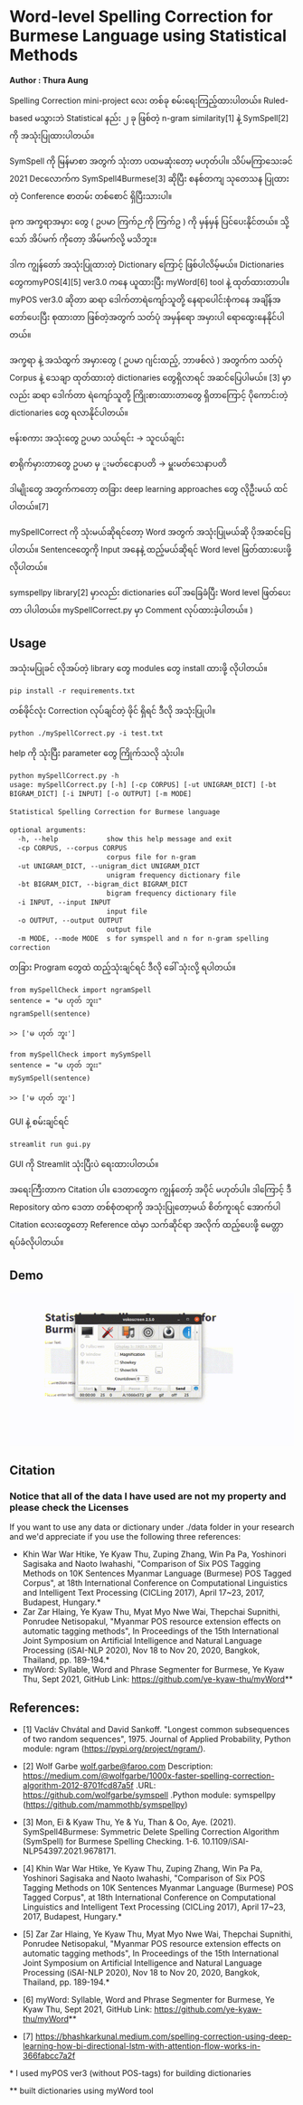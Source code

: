 # Word-level Spelling Correction for Burmese Language using Statistical Methods

**Author : Thura Aung**

Spelling Correction mini-project ​လေး တစ်ခု စမ်း​ရေးကြည့်ထားပါတယ်။ Ruled-based မသွားဘဲ Statistical နည်း ၂ ခု ဖြစ်တဲ့ n-gram similarity[1] နဲ့ SymSpell[2] ကို အသုံးပြုထားပါတယ်။

SymSpell ကို မြန်မာစာ အတွက် သုံးတာ ပထမဆုံး​တော့ မဟုတ်ပါ။ သိပ်မကြာ​သေးခင် 2021 Dec ​လောက်က SymSpell4Burmese[3] ဆိုပြီး စနစ်တကျ သု​တေသန ပြုထားတဲ့ Conference စာတမ်း တစ်​စောင် ရှိပြီးသားပါ။ 

ခုက အက္ခရာအမှား ​တွေ ( ဥပမာ ကြက်ဉ ကို ကြက်ဥ ) ကို မှန်မှန် ပြင်​ပေးနိုင်တယ်။ သို့​သော် အိပ်မက် ကို​တော့ အိမ်မက်လို့ မသိဘူး။

ဒါက ကျွန်​တော် အသုံးပြုထားတဲ့ Dictionary ​ကြောင့် ဖြစ်ပါလိမ့်မယ်။ Dictionaries တွေက ​myPOS[4][5]  ver3.0 က​နေ ယူထားပြီး myWord[6] tool နဲ့ ထုတ်ထားတာပါ။ myPOS ver3.0 ဆိုတာ ဆရာ ​ဒေါက်တာရဲ​ကျော်သူတို့ ​နေရာ​ပေါင်းစုံက​နေ အချိန်အ​တော်​ပေးပြီး စုထားတာ ဖြစ်တဲ့အတွက် သတ်ပုံ အမှန်​ရော အမှားပါ ​ရော​ထွေး​နေနိုင်ပါတယ်။

အက္ခရာ နဲ့ အသံထွက် အမှား​တွေ ( ဥပမာ ဂျင်းထည့်, ဘာဖစ်လဲ ) အတွက်က သတ်ပုံ Corpus နဲ့ ​သေချာ ထုတ်ထားတဲ့ dictionaries ​တွေရှိလာရင် အဆင်​ပြေပါမယ်။ [3] မှာလည်း ဆရာ​ ဒေါက်တာ ရဲ​ကျော်သူတို့ ကြိုးစားထားတာ​တွေ ရှိတာ​ကြောင့် ပို​ကောင်းတဲ့ dictionaries ​တွေ ရလာနိုင်ပါတယ်။

ဗန်းစကား​ အသုံးတွေ 
ဥပမာ သယ်ရင်း -> သူငယ်ချင်း

စာရိုက်မှားတာ​တွေ 
ဥပမာ မှ ူးမတ်​​ငေနာပတိ -> မှူးမတ်​သေနာပတိ

ဒါမျိုး​တွေ အတွက်က​တော့ တခြား deep learning approaches ​တွေ လိုဦးမယ် ထင်ပါတယ်။[7]

mySpellCorrect ကို သုံးမယ်ဆိုရင်​တော့ Word အတွက် အသုံးပြုမယ်ဆို ပိုအဆင်​ပြေပါတယ်။ Sentence ​တွေကို Input အ​နေနဲ့ ထည့်မယ်ဆိုရင် Word level ဖြတ်ထား​ပေးဖို့ လိုပါတယ်။ 

symspellpy library[2] မှာလည်း dictionaries ​ပေါ် အ​ခြေခံပြီး Word level ဖြတ်​ပေးတာ ပါပါတယ်။ mySpellCorrect.py မှာ Comment လုပ်ထားခဲ့ပါတယ်။ )

## Usage

အသုံးမပြုခင် လိုအပ်တဲ့ library ​တွေ modules ​တွေ ​install ထားဖို့ လိုပါတယ်။

```{r, engine='bash', count_lines}
pip install -r requirements.txt
```

တစ်ဖိုင်လုံး Correction လုပ်ချင်တဲ့ ဖိုင် ရှိရင် ဒီလို အသုံးပြုပါ။

```{r, engine='bash', count_lines}
python ./mySpellCorrect.py -i test.txt
```

help ကို သုံးပြီး parameter ​တွေ ကြိုက်သလို သုံးပါ။

```{r, engine='bash', count_lines}
python mySpellCorrect.py -h
usage: mySpellCorrect.py [-h] [-cp CORPUS] [-ut UNIGRAM_DICT] [-bt BIGRAM_DICT] [-i INPUT] [-o OUTPUT] [-m MODE]

Statistical Spelling Correction for Burmese language

optional arguments:
  -h, --help            show this help message and exit
  -cp CORPUS, --corpus CORPUS
                        corpus file for n-gram
  -ut UNIGRAM_DICT, --unigram_dict UNIGRAM_DICT
                        unigram frequency dictionary file
  -bt BIGRAM_DICT, --bigram_dict BIGRAM_DICT
                        bigram frequency dictionary file
  -i INPUT, --input INPUT
                        input file
  -o OUTPUT, --output OUTPUT
                        output file
  -m MODE, --mode MODE  s for symspell and n for n-gram spelling correction
```

တခြား Program ​တွေထဲ ထည့်သုံးချင်ရင် ဒီလို ​ခေါ် သုံးလို့ ရပါတယ်။
```{r, engine='bash', count_lines}
from mySpellCheck import ngramSpell
sentence = "မ ဟုတ် ဘူးး"
ngramSpell(sentence)

>> ['မ ဟုတ် ဘူး']
```
```{r, engine='bash', count_lines}
from mySpellCheck import mySymSpell
sentence = "မ ဟုတ် ဘူးး"
mySymSpell(sentence)

>> ['မ ဟုတ် ဘူး']
```

GUI နဲ့ စမ်းချင်ရင်​ 

```{r, engine='bash', count_lines}
streamlit run gui.py
```

GUI ကို Streamlit သုံးပြီးပဲ ​ရေးထားပါတယ်။

အ​ရေးကြီးတာက Citation ပါ။
​ဒေတာ​တွေက ကျွန်​တော့် အပိုင် မဟုတ်ပါ။ ဒါ​ကြောင့် ​ဒီ Repository ထဲက ​ဒေတာ တစ်စုံတရာကို အသုံးပြု​တော့မယ် စိတ်ကူးရင် ​အောက်ပါ Citation ​လေး​တွေ​တော့ Reference ထဲမှာ သက်ဆိုင်ရာ အလိုက် ထည့်​ပေးဖို့ ​မေတ္တာ ရပ်ခံလိုပါတယ်။

## Demo
![Demo](Demo.gif)

## Citation
### Notice that all of the data I have used are not my property and please check the Licenses

If you want to use any data or dictionary under ./data folder in your research and we'd appreciate if you use the following three references:

- Khin War War Htike, Ye Kyaw Thu, Zuping Zhang, Win Pa Pa, Yoshinori Sagisaka and Naoto Iwahashi, "Comparison of Six POS Tagging Methods on 10K Sentences Myanmar Language (Burmese) POS Tagged Corpus", at 18th International Conference on Computational Linguistics and Intelligent Text Processing (CICLing 2017), April 17~23, 2017, Budapest, Hungary.*
- Zar Zar Hlaing, Ye Kyaw Thu, Myat Myo Nwe Wai, Thepchai Supnithi, Ponrudee Netisopakul, "Myanmar POS resource extension effects on automatic tagging methods", In Proceedings of the 15th International Joint Symposium on Artificial Intelligence and Natural Language Processing (iSAI-NLP 2020), Nov 18 to Nov 20, 2020, Bangkok, Thailand, pp. 189-194.*
- myWord: Syllable, Word and Phrase Segmenter for Burmese, Ye Kyaw Thu, Sept 2021, GitHub Link: https://github.com/ye-kyaw-thu/myWord**

## References:

- [1] Vacláv Chvátal and David Sankoff. "Longest common subsequences of two random sequences", 1975. Journal of Applied Probability, Python module: ngram (https://pypi.org/project/ngram/).

- [2] Wolf Garbe <wolf.garbe@faroo.com> Description: https://medium.com/@wolfgarbe/1000x-faster-spelling-correction-algorithm-2012-8701fcd87a5f .URL: https://github.com/wolfgarbe/symspell .Python module: symspellpy (https://github.com/mammothb/symspellpy)

- [3] Mon, Ei & Kyaw Thu, Ye & Yu, Than & Oo, Aye. (2021). SymSpell4Burmese: Symmetric Delete Spelling Correction Algorithm (SymSpell) for Burmese Spelling Checking. 1-6. 10.1109/iSAI-NLP54397.2021.9678171. 

- [4] Khin War War Htike, Ye Kyaw Thu, Zuping Zhang, Win Pa Pa, Yoshinori Sagisaka and Naoto Iwahashi, "Comparison of Six POS Tagging Methods on 10K Sentences Myanmar Language (Burmese) POS Tagged Corpus", at 18th International Conference on Computational Linguistics and Intelligent Text Processing (CICLing 2017), April 17~23, 2017, Budapest, Hungary.*

- [5] Zar Zar Hlaing, Ye Kyaw Thu, Myat Myo Nwe Wai, Thepchai Supnithi, Ponrudee Netisopakul, "Myanmar POS resource extension effects on automatic tagging methods", In Proceedings of the 15th International Joint Symposium on Artificial Intelligence and Natural Language Processing (iSAI-NLP 2020), Nov 18 to Nov 20, 2020, Bangkok, Thailand, pp. 189-194.*

- [6] myWord: Syllable, Word and Phrase Segmenter for Burmese, Ye Kyaw Thu, Sept 2021, GitHub Link: https://github.com/ye-kyaw-thu/myWord**

- [7] https://bhashkarkunal.medium.com/spelling-correction-using-deep-learning-how-bi-directional-lstm-with-attention-flow-works-in-366fabcc7a2f

\* I used myPOS ver3 (without POS-tags) for building dictionaries

\** built dictionaries using myWord tool
